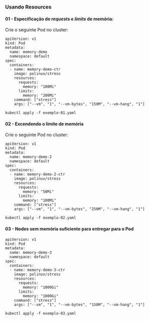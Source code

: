 ### Usando Resources

#### 01 - Especificação de *requests* e *limits* de memória:


Crie o seguinte Pod no cluster:

```
apiVersion: v1
kind: Pod
metadata:
  name: memory-demo
  namespace: default
spec:
  containers:
  - name: memory-demo-ctr
    image: polinux/stress
    resources:
      requests:
        memory: "100Mi"
      limits:
        memory: "200Mi"
    command: ["stress"]
    args: ["--vm", "1", "--vm-bytes", "150M", "--vm-hang", "1"]
```

```
kubectl apply -f exemplo-01.yaml
```

#### 02 - Excendendo o limite de memória

Crie o seguinte Pod no cluster:

```
apiVersion: v1
kind: Pod
metadata:
  name: memory-demo-2
  namespace: default
spec:
  containers:
  - name: memory-demo-2-ctr
    image: polinux/stress
    resources:
      requests:
        memory: "50Mi"
      limits:
        memory: "100Mi"
    command: ["stress"]
    args: ["--vm", "1", "--vm-bytes", "250M", "--vm-hang", "1"]
```

```
kubectl apply -f exemplo-02.yaml
```

#### 03 - Nodes sem memória suficiente para entregar para o Pod

```
apiVersion: v1
kind: Pod
metadata:
  name: memory-demo-3
  namespace: default
spec:
  containers:
  - name: memory-demo-3-ctr
    image: polinux/stress
    resources:
      requests:
        memory: "1000Gi"
      limits:
        memory: "1000Gi"
    command: ["stress"]
    args: ["--vm", "1", "--vm-bytes", "150M", "--vm-hang", "1"]
```

```
kubectl apply -f exemplo-03.yaml
```
